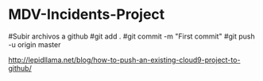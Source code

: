 # MDV-Incidents-Project

#Subir archivos a github 
#git add .
#git commit -m "First commit"
#git push -u origin master

http://lepidllama.net/blog/how-to-push-an-existing-cloud9-project-to-github/

